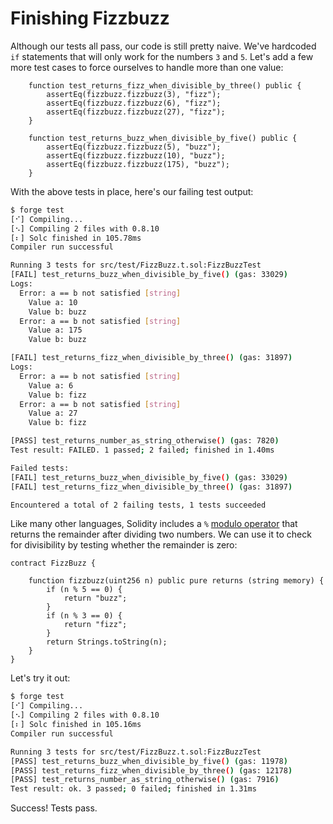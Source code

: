 # Finishing Fizzbuzz

Although our tests all pass, our code is still pretty naive. We've hardcoded `if` statements that will only work for the numbers `3` and `5`. Let's add a few more test cases to force ourselves to handle more than one value:

```solidity
    function test_returns_fizz_when_divisible_by_three() public {
        assertEq(fizzbuzz.fizzbuzz(3), "fizz");
        assertEq(fizzbuzz.fizzbuzz(6), "fizz");
        assertEq(fizzbuzz.fizzbuzz(27), "fizz");
    }

    function test_returns_buzz_when_divisible_by_five() public {
        assertEq(fizzbuzz.fizzbuzz(5), "buzz");
        assertEq(fizzbuzz.fizzbuzz(10), "buzz");
        assertEq(fizzbuzz.fizzbuzz(175), "buzz");
    }
```

With the above tests in place, here's our failing test output:

```bash
$ forge test
[⠊] Compiling...
[⠢] Compiling 2 files with 0.8.10
[⠆] Solc finished in 105.78ms
Compiler run successful

Running 3 tests for src/test/FizzBuzz.t.sol:FizzBuzzTest
[FAIL] test_returns_buzz_when_divisible_by_five() (gas: 33029)
Logs:
  Error: a == b not satisfied [string]
    Value a: 10
    Value b: buzz
  Error: a == b not satisfied [string]
    Value a: 175
    Value b: buzz

[FAIL] test_returns_fizz_when_divisible_by_three() (gas: 31897)
Logs:
  Error: a == b not satisfied [string]
    Value a: 6
    Value b: fizz
  Error: a == b not satisfied [string]
    Value a: 27
    Value b: fizz

[PASS] test_returns_number_as_string_otherwise() (gas: 7820)
Test result: FAILED. 1 passed; 2 failed; finished in 1.40ms

Failed tests:
[FAIL] test_returns_buzz_when_divisible_by_five() (gas: 33029)
[FAIL] test_returns_fizz_when_divisible_by_three() (gas: 31897)

Encountered a total of 2 failing tests, 1 tests succeeded
```

Like many other languages, Solidity includes a `%` [modulo operator](https://docs.soliditylang.org/en/latest/types.html#modulo) that returns the remainder after dividing two numbers. We can use it to check for divisibility by testing whether the remainder is zero:

```solidity
contract FizzBuzz {

    function fizzbuzz(uint256 n) public pure returns (string memory) {
        if (n % 5 == 0) {
            return "buzz";
        }
        if (n % 3 == 0) {
            return "fizz";
        }
        return Strings.toString(n);
    }
}
```

Let's try it out:

```bash
$ forge test
[⠊] Compiling...
[⠢] Compiling 2 files with 0.8.10
[⠆] Solc finished in 105.16ms
Compiler run successful

Running 3 tests for src/test/FizzBuzz.t.sol:FizzBuzzTest
[PASS] test_returns_buzz_when_divisible_by_five() (gas: 11978)
[PASS] test_returns_fizz_when_divisible_by_three() (gas: 12178)
[PASS] test_returns_number_as_string_otherwise() (gas: 7916)
Test result: ok. 3 passed; 0 failed; finished in 1.31ms
```

Success! Tests pass.
